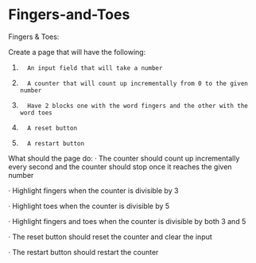 # Fingers-and-Toes

Fingers & Toes:
 
Create a page that will have the following:
1.       An input field that will take a number

2.       A counter that will count up incrementally from 0 to the given number

3.       Have 2 blocks one with the word fingers and the other with the word toes

4.       A reset button

5.       A restart button

 
What should the page do:
·         The counter should count up incrementally every second and the counter should stop once it reaches the given number

·         Highlight fingers when the counter is divisible by 3

·         Highlight toes when the counter is divisible by 5

·         Highlight fingers and toes when the counter is divisible by both 3 and 5

·         The reset button should reset the counter and clear the input

·         The restart button should restart the counter
